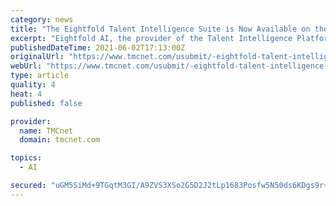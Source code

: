 ```yaml
---
category: news
title: "The Eightfold Talent Intelligence Suite is Now Available on the Greenhouse Hiring Cloud Platform"
excerpt: "Eightfold AI, the provider of the Talent Intelligence Platform™, today announced its integration partnership with Greenhouse, the hiring software company, and availability of the Eightfold Talent Intelligence Suite for all Greenhouse customers."
publishedDateTime: 2021-06-02T17:13:00Z
originalUrl: "https://www.tmcnet.com/usubmit/-eightfold-talent-intelligence-suite-now-available-the-greenhouse-/2021/06/02/9382683.htm"
webUrl: "https://www.tmcnet.com/usubmit/-eightfold-talent-intelligence-suite-now-available-the-greenhouse-/2021/06/02/9382683.htm"
type: article
quality: 4
heat: 4
published: false

provider:
  name: TMCnet
  domain: tmcnet.com

topics:
  - AI

secured: "uGM5SiMd+9TGqtM3GI/A9ZVS3XSo2G5D2J2tLp1683Posfw5N50ds6KDgs9r+awv+hbHnzzHntlJKBldCaIHEa65vAvYt5B7SU6Jv/jiu2F3c17Yj1EdIpoQyB8br58/G9IQm4rUWJPIF32opX/WplHyd1GzP6oHLabDRMQRizm0vILWi/lBNgUJU4mSS74DPqI5tqICD6Blx34ym98dv259C3MJ6dRa5sVQZzwt3futdRqYn2ItUGRnSkg3VnZDqRFS64nZz0kcOd7QFY7rcg4hKy26xINe6RYS1dYmRxfOZogTPMeaG8Kke9uWYn2z4p9ucU1kcOVnV4coM58c2xvjAAK2CULlDPeoTRQZH8M=;tgUUf8KUrUw2EvyBc4i0fQ=="
---
```


